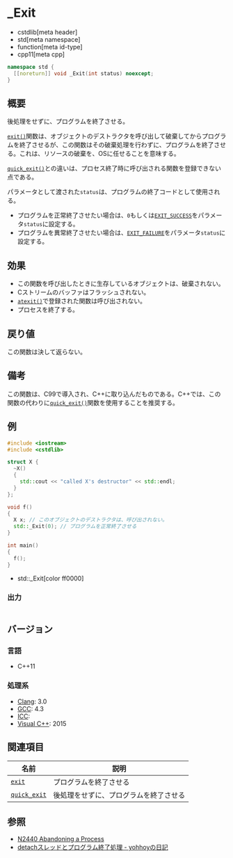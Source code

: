 # _Exit
* cstdlib[meta header]
* std[meta namespace]
* function[meta id-type]
* cpp11[meta cpp]

```cpp
namespace std {
  [[noreturn]] void _Exit(int status) noexcept;
}
```

## 概要
後処理をせずに、プログラムを終了させる。

[`exit()`](exit.md)関数は、オブジェクトのデストラクタを呼び出して破棄してからプログラムを終了させるが、この関数はその破棄処理を行わずに、プログラムを終了させる。これは、リソースの破棄を、OSに任せることを意味する。

[`quick_exit()`](quick_exit.md)との違いは、プロセス終了時に呼び出される関数を登録できない点である。

パラメータとして渡された`status`は、プログラムの終了コードとして使用される。

- プログラムを正常終了させたい場合は、`0`もしくは[`EXIT_SUCCESS`](exit_success.md)をパラメータ`status`に設定する。
- プログラムを異常終了させたい場合は、[`EXIT_FAILURE`](exit_failure.md)をパラメータ`status`に設定する。


## 効果
- この関数を呼び出したときに生存しているオブジェクトは、破棄されない。
- Cストリームのバッファはフラッシュされない。
- [`atexit()`](atexit.md)で登録された関数は呼び出されない。
- プロセスを終了する。


## 戻り値
この関数は決して返らない。


## 備考
この関数は、C99で導入され、C++に取り込んだものである。C++では、この関数の代わりに[`quick_exit()`](quick_exit.md)関数を使用することを推奨する。


## 例
```cpp example
#include <iostream>
#include <cstdlib>

struct X {
  ~X()
  {
    std::cout << "called X's destructor" << std::endl;
  }
};

void f()
{
  X x; // このオブジェクトのデストラクタは、呼び出されない。
  std::_Exit(0); // プログラムを正常終了させる
}

int main()
{
  f();
}
```
* std::_Exit[color ff0000]

### 出力
```
```


## バージョン
### 言語
- C++11

### 処理系
- [Clang](/implementation.md#clang): 3.0
- [GCC](/implementation.md#gcc): 4.3
- [ICC](/implementation.md#icc): 
- [Visual C++](/implementation.md#visual_cpp): 2015


## 関連項目

| 名前 | 説明 |
|------|------|
| [`exit`](exit.md) | プログラムを終了させる |
| [`quick_exit`](exit.md) | 後処理をせずに、プログラムを終了させる |


## 参照
- [N2440 Abandoning a Process](http://www.open-std.org/jtc1/sc22/wg21/docs/papers/2007/n2440.htm)
- [detachスレッドとプログラム終了処理 - yohhoyの日記](http://d.hatena.ne.jp/yohhoy/20120512/p1)

